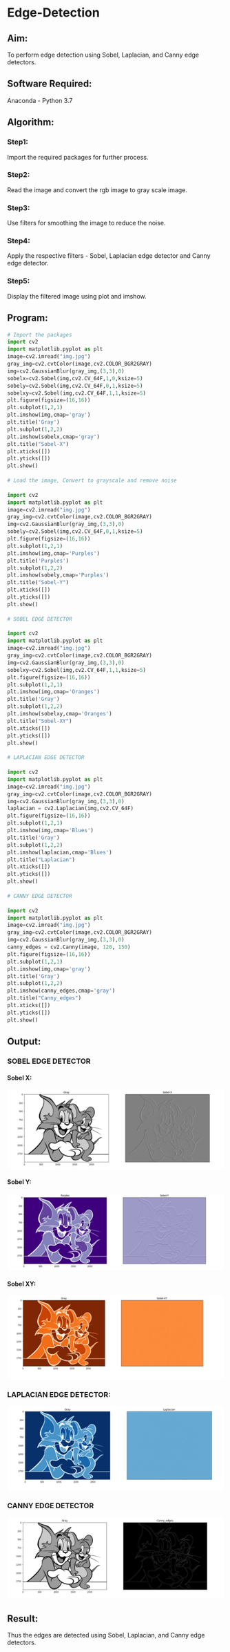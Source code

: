 # Edge-Detection
## Aim:
To perform edge detection using Sobel, Laplacian, and Canny edge detectors.

## Software Required:
Anaconda - Python 3.7

## Algorithm:
### Step1:
Import the required packages for further process.

### Step2:
Read the image and convert the rgb image to gray scale image.

### Step3:
Use filters for smoothing the image to reduce the noise.



### Step4:

Apply the respective filters - Sobel, Laplacian edge detector and Canny edge detector.



### Step5:
Display the filtered image using plot and imshow.


 
## Program:

``` Python
# Import the packages
import cv2
import matplotlib.pyplot as plt
image=cv2.imread("img.jpg")
gray_img=cv2.cvtColor(image,cv2.COLOR_BGR2GRAY)
img=cv2.GaussianBlur(gray_img,(3,3),0)
sobelx=cv2.Sobel(img,cv2.CV_64F,1,0,ksize=5)
sobely=cv2.Sobel(img,cv2.CV_64F,0,1,ksize=5)
sobelxy=cv2.Sobel(img,cv2.CV_64F,1,1,ksize=5)
plt.figure(figsize=(16,16))
plt.subplot(1,2,1)
plt.imshow(img,cmap='gray')
plt.title('Gray')
plt.subplot(1,2,2)
plt.imshow(sobelx,cmap='gray')
plt.title("Sobel-X")
plt.xticks([])
plt.yticks([])
plt.show()

# Load the image, Convert to grayscale and remove noise

import cv2
import matplotlib.pyplot as plt
image=cv2.imread("img.jpg")
gray_img=cv2.cvtColor(image,cv2.COLOR_BGR2GRAY)
img=cv2.GaussianBlur(gray_img,(3,3),0)
sobely=cv2.Sobel(img,cv2.CV_64F,0,1,ksize=5)
plt.figure(figsize=(16,16))
plt.subplot(1,2,1)
plt.imshow(img,cmap='Purples')
plt.title('Purples')
plt.subplot(1,2,2)
plt.imshow(sobely,cmap='Purples')
plt.title("Sobel-Y")
plt.xticks([])
plt.yticks([])
plt.show()

# SOBEL EDGE DETECTOR

import cv2
import matplotlib.pyplot as plt
image=cv2.imread("img.jpg")
gray_img=cv2.cvtColor(image,cv2.COLOR_BGR2GRAY)
img=cv2.GaussianBlur(gray_img,(3,3),0)
sobelxy=cv2.Sobel(img,cv2.CV_64F,1,1,ksize=5)
plt.figure(figsize=(16,16))
plt.subplot(1,2,1)
plt.imshow(img,cmap='Oranges')
plt.title('Gray')
plt.subplot(1,2,2)
plt.imshow(sobelxy,cmap='Oranges')
plt.title("Sobel-XY")
plt.xticks([])
plt.yticks([])
plt.show()

# LAPLACIAN EDGE DETECTOR

import cv2
import matplotlib.pyplot as plt
image=cv2.imread("img.jpg")
gray_img=cv2.cvtColor(image,cv2.COLOR_BGR2GRAY)
img=cv2.GaussianBlur(gray_img,(3,3),0)
laplacian = cv2.Laplacian(img,cv2.CV_64F)
plt.figure(figsize=(16,16))
plt.subplot(1,2,1)
plt.imshow(img,cmap='Blues')
plt.title('Gray')
plt.subplot(1,2,2)
plt.imshow(laplacian,cmap='Blues')
plt.title("Laplacian")
plt.xticks([])
plt.yticks([])
plt.show()

# CANNY EDGE DETECTOR

import cv2
import matplotlib.pyplot as plt
image=cv2.imread("img.jpg")
gray_img=cv2.cvtColor(image,cv2.COLOR_BGR2GRAY)
img=cv2.GaussianBlur(gray_img,(3,3),0)
canny_edges = cv2.Canny(image, 120, 150)
plt.figure(figsize=(16,16))
plt.subplot(1,2,1)
plt.imshow(img,cmap='gray')
plt.title('Gray')
plt.subplot(1,2,2)
plt.imshow(canny_edges,cmap='gray')
plt.title("Canny_edges")
plt.xticks([])
plt.yticks([])
plt.show()


```
## Output:
### SOBEL EDGE DETECTOR
#### Sobel X:
![output](dip.img.jpg)
 
#### Sobel Y:
![output](dip.img2.jpg)

#### Sobel XY:
![output](dip.img3.jpg)

### LAPLACIAN EDGE DETECTOR:

![output](dip.img4.jpg)



### CANNY EDGE DETECTOR
 ![output](dip.img5.jpg)


## Result:
Thus the edges are detected using Sobel, Laplacian, and Canny edge detectors.
